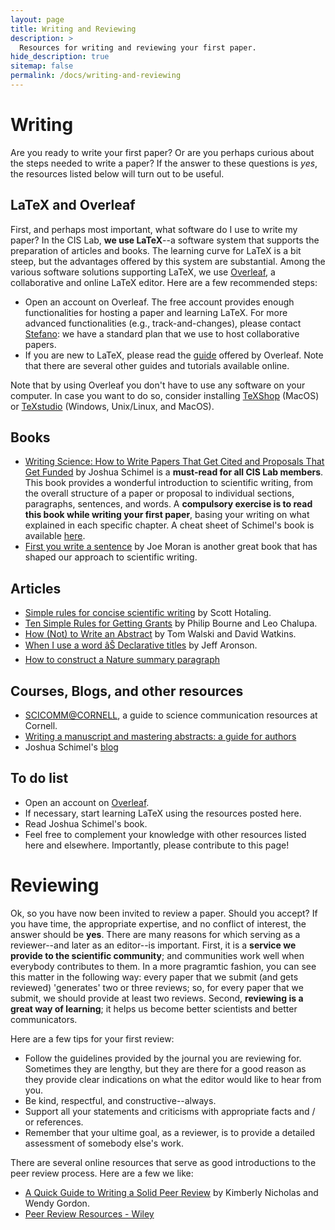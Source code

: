 ```yaml
---
layout: page
title: Writing and Reviewing
description: >
  Resources for writing and reviewing your first paper.
hide_description: true
sitemap: false
permalink: /docs/writing-and-reviewing
---
```


# Writing

Are you ready to write your first paper? Or are you perhaps curious about the steps needed to write a paper? If the answer to these questions is *yes*, the resources listed below will turn out to be useful.

## LaTeX and Overleaf

First, and perhaps most important, what software do I use to write my paper? In the CIS Lab, **we use LaTeX**--a software system that supports the preparation of articles and books. The learning curve for LaTeX is a bit steep, but the advantages offered by this system are substantial. Among the various software solutions supporting LaTeX, we use [Overleaf](https://www.overleaf.com), a collaborative and online LaTeX editor. Here are a few recommended steps:

- Open an account on Overleaf. The free account provides enough functionalities for hosting a paper and learning LaTeX. For more advanced functionalities (e.g., track-and-changes), please contact [Stefano](mailto:galelli@cornell.edu): we have a standard plan that we use to host collaborative papers.
- If you are new to LaTeX, please read the [guide](https://www.overleaf.com/learn) offered by Overleaf. Note that there are several other guides and tutorials available online.

Note that by using Overleaf you don't have to use any software on your computer. In case you want to do so, consider installing [TeXShop](https://pages.uoregon.edu/koch/texshop/) (MacOS) or [TeXstudio](https://www.texstudio.org) (Windows, Unix/Linux, and MacOS).

## Books

- [Writing Science: How to Write Papers That Get Cited and Proposals That Get Funded](https://www.amazon.com/Writing-Science-Papers-Proposals-Funded/dp/0199760241) by Joshua Schimel is a **must-read for all CIS Lab members**. This book provides a wonderful introduction to scientific writing, from the overall structure of a paper or proposal to individual sections, paragraphs, sentences, and words. A **compulsory exercise is to read this book while writing your first paper**, basing your writing on what explained in each specific chapter. A cheat sheet of Schimel's book is available [here](https://github.com/Critical-Infrastructure-Systems-Lab/Critical-Infrastructure-Systems-Lab.github.io/blob/main/_data/Writing-Science-Cheatsheet.pdf).
- [First you write a sentence](https://www.penguinrandomhouse.com/books/607260/first-you-write-a-sentence-by-joe-moran/) by Joe Moran is another great book that has shaped our approach to scientific writing.

## Articles

- [Simple rules for concise scientific writing](https://aslopubs.onlinelibrary.wiley.com/doi/10.1002/lol2.10165) by Scott Hotaling.
- [Ten Simple Rules for Getting Grants](https://journals.plos.org/ploscompbiol/article?id=10.1371/journal.pcbi.0020012) by Philip Bourne and Leo Chalupa.
- [How (Not) to Write an Abstract](https://ascelibrary.org/doi/full/10.1061/(ASCE)WR.1943-5452.0000790) by Tom Walski and David Watkins.
- [When I use a word âŠ Declarative titles](https://academic.oup.com/qjmed/article/103/3/207/1589103) by Jeff Aronson.
- [How to construct a Nature summary paragraph](https://www.nature.com/documents/nature-summary-paragraph.pdf)

## Courses, Blogs, and other resources

- [SCICOMM@CORNELL](https://scicomm.cornell.edu), a guide to science communication resources at Cornell. 
- [Writing a manuscript and mastering abstracts: a guide for authors](https://www.springernature.com/gp/researchers/the-source/blog/blogposts-getting-published/writing-a-manuscript-and-mastering-abstracts/25261924)
- Joshua Schimel's [blog](https://schimelwritingscience.wordpress.com)

## To do list

- Open an account on [Overleaf](https://www.overleaf.com).
- If necessary, start learning LaTeX using the resources posted here.
- Read Joshua Schimel's book.
- Feel free to complement your knowledge with other resources listed here and elsewhere. Importantly, please contribute to this page!

# Reviewing

Ok, so you have now been invited to review a paper. Should you accept? If you have time, the appropriate expertise, and no conflict of interest, the answer should be **yes**. There are many reasons for which serving as a reviewer--and later as an editor--is important. First, it is a **service we provide to the scientific community**; and communities work well when everybody contributes to them. In a more pragramtic fashion, you can see this matter in the following way: every paper that we submit (and gets reviewed) 'generates' two or three reviews; so, for every paper that we submit, we should provide at least two reviews. Second, **reviewing is a great way of learning**; it helps us become better scientists and better communicators.

Here are a few tips for your first review:

- Follow the guidelines provided by the journal you are reviewing for. Sometimes they are lengthy, but they are there for a good reason as they provide clear indications on what the editor would like to hear from you.
- Be kind, respectful, and constructive--always.
- Support all your statements and criticisms with appropriate facts and / or references.
- Remember that your ultime goal, as a reviewer, is to provide a detailed assessment of somebody else's work.

There are several online resources that serve as good introductions to the peer review process. Here are a few we like:

- [A Quick Guide to Writing a Solid Peer Review](https://agupubs.onlinelibrary.wiley.com/doi/full/10.1029/2011EO280001) by Kimberly Nicholas and Wendy Gordon.
- [Peer Review Resources - Wiley](https://authorservices.wiley.com/Reviewers/journal-reviewers/tools-and-resources/index.html)
